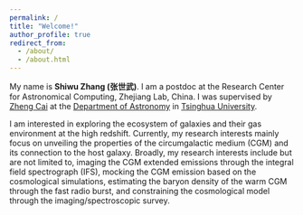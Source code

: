 ```yaml
---
permalink: /
title: "Welcome!"
author_profile: true
redirect_from: 
  - /about/
  - /about.html
---
```



My name is **Shiwu Zhang (张世武)**. I am a postdoc at the Research Center for Astronomical Computing, Zhejiang Lab, China. 
I was supervised by [Zheng Cai](http://i.astro.tsinghua.edu.cn/~zcai/) at the [Department of Astronomy](https://astro.tsinghua.edu.cn/) in [Tsinghua University](https://www.tsinghua.edu.cn/en/).  

I am interested in exploring the ecosystem of galaxies and their gas environment at the high redshift. 
Currently, my research interests mainly focus on unveiling the properties of the circumgalactic medium (CGM) and its connection to the host galaxy. 
Broadly, my research interests include but are not limited to, imaging the CGM extended emissions through the integral field spectrograph (IFS), mocking the CGM emission based on the cosmological simulations, estimating the baryon density of the warm CGM through the fast radio burst, and constraining the cosmological model through the imaging/spectroscopic survey.
